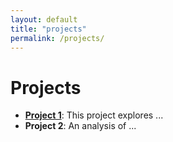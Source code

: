 ```yaml
---
layout: default
title: "projects"
permalink: /projects/
---
```


# Projects



- **[Project 1](google.com)**: This project explores ...
- **Project 2**: An analysis of ...
